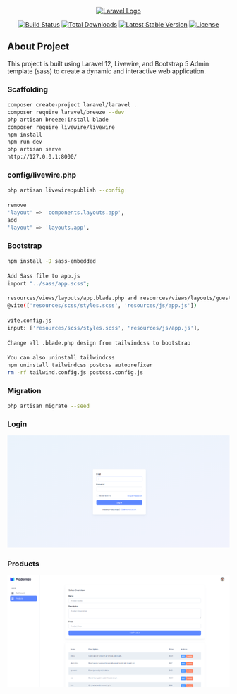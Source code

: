 <p align="center"><a href="https://laravel.com" target="_blank"><img src="https://raw.githubusercontent.com/laravel/art/master/logo-lockup/5%20SVG/2%20CMYK/1%20Full%20Color/laravel-logolockup-cmyk-red.svg" width="400" alt="Laravel Logo"></a></p>

<p align="center">
<a href="https://github.com/laravel/framework/actions"><img src="https://github.com/laravel/framework/workflows/tests/badge.svg" alt="Build Status"></a>
<a href="https://packagist.org/packages/laravel/framework"><img src="https://img.shields.io/packagist/dt/laravel/framework" alt="Total Downloads"></a>
<a href="https://packagist.org/packages/laravel/framework"><img src="https://img.shields.io/packagist/v/laravel/framework" alt="Latest Stable Version"></a>
<a href="https://packagist.org/packages/laravel/framework"><img src="https://img.shields.io/packagist/l/laravel/framework" alt="License"></a>
</p>

## About Project

This project is built using Laravel 12, Livewire, and Bootstrap 5 Admin template (sass) to create a dynamic and interactive web application.

### Scaffolding

```bash
composer create-project laravel/laravel .
composer require laravel/breeze --dev
php artisan breeze:install blade
composer require livewire/livewire
npm install
npm run dev
php artisan serve
http://127.0.0.1:8000/
```

### config/livewire.php

```bash
php artisan livewire:publish --config

remove
'layout' => 'components.layouts.app',
add
'layout' => 'layouts.app',
```

### Bootstrap

```bash
npm install -D sass-embedded

Add Sass file to app.js
import "../sass/app.scss";

resources/views/layouts/app.blade.php and resources/views/layouts/guest.blade.php
@vite(['resources/scss/styles.scss', 'resources/js/app.js'])

vite.config.js
input: ['resources/scss/styles.scss', 'resources/js/app.js'],

Change all .blade.php design from tailwindcss to bootstrap

You can also uninstall tailwindcss
npm uninstall tailwindcss postcss autoprefixer
rm -rf tailwind.config.js postcss.config.js
```
### Migration

```bash
php artisan migrate --seed
```
### Login
![Dashboard Screenshot](public/assets/images/screenshots/login.png)

### Products
![Dashboard Screenshot](public/assets/images/screenshots/product.png)

